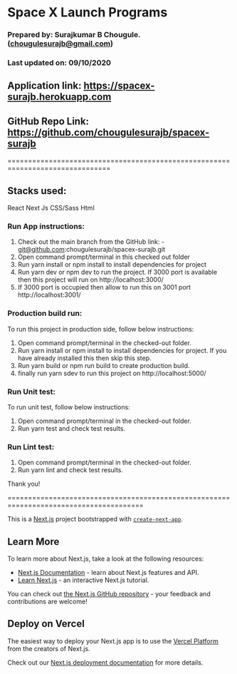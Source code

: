 # Space X Launch Programs 

### Prepared by: Surajkumar B Chougule. (chougulesurajb@gmail.com) 
### Last updated on: 09/10/2020 

## Application link: https://spacex-surajb.herokuapp.com 

## GitHub Repo Link: https://github.com/chougulesurajb/spacex-surajb 

=============================================================================== 

## Stacks used: 

React 
Next Js 
CSS/Sass 
Html 

### Run App instructions: 
1. Check out the main branch from the GitHub link: - git@github.com:chougulesurajb/spacex-surajb.git 
2. Open command prompt/terminal in this checked out folder 
3. Run yarn install or npm install to install dependencies for project 
4. Run yarn dev or npm dev to run the project. If 3000 port is available then this project will run on http://localhost:3000/ 
5. If 3000 port is occupied then allow to run this on 3001 port http://localhost:3001/ 

### Production build run: 
To run this project in production side, follow below instructions: 
1. Open command prompt/terminal in the checked-out folder. 
2. Run yarn install or npm install to install dependencies for project. If you have already installed this then skip this step. 
3. Run yarn build or npm run build to create production build. 
4. finally run yarn sdev to run this project on http://localhost:5000/ 

### Run Unit test:  
To run unit test, follow below instructions: 
1. Open command prompt/terminal in the checked-out folder. 
2. Run yarn test and check test results. 

### Run Lint test: 
1. Open command prompt/terminal in the checked-out folder. 
2. Run yarn lint and check test results. 

Thank you! 

=======================================================================================

This is a [Next.js](https://nextjs.org/) project bootstrapped with [`create-next-app`](https://github.com/vercel/next.js/tree/canary/packages/create-next-app).

## Learn More
To learn more about Next.js, take a look at the following resources:

- [Next.js Documentation](https://nextjs.org/docs) - learn about Next.js features and API.
- [Learn Next.js](https://nextjs.org/learn) - an interactive Next.js tutorial.

You can check out [the Next.js GitHub repository](https://github.com/vercel/next.js/) - your feedback and contributions are welcome!

## Deploy on Vercel

The easiest way to deploy your Next.js app is to use the [Vercel Platform](https://vercel.com/import?utm_medium=default-template&filter=next.js&utm_source=create-next-app&utm_campaign=create-next-app-readme) from the creators of Next.js.

Check out our [Next.js deployment documentation](https://nextjs.org/docs/deployment) for more details.
